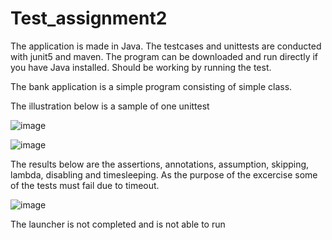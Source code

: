 # Test_assignment2

The application is made in Java. The testcases and unittests are conducted with junit5 and maven. The program can be downloaded and run directly if you have Java installed. Should be working by running the test.

The bank application is a simple program consisting of simple class.

The illustration below is a sample of one unittest

![image](https://user-images.githubusercontent.com/40825848/56108625-2470bf00-5f4d-11e9-9194-b4449954197e.png)


![image](https://user-images.githubusercontent.com/40825848/56108955-bcbb7380-5f4e-11e9-9fb9-dd4282cd1dd5.png)

The results below are the assertions, annotations, assumption, skipping, lambda, disabling and timesleeping.
As the purpose of the excercise some of the tests must fail due to timeout. 

![image](https://user-images.githubusercontent.com/40825848/56108498-8c72d580-5f4c-11e9-8393-6fcb74a059d5.png)

The launcher is not completed and is not able to run
